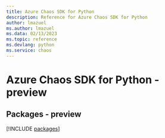 ```yaml
---
title: Azure Chaos SDK for Python
description: Reference for Azure Chaos SDK for Python
author: lmazuel
ms.author: lmazuel
ms.data: 02/13/2023
ms.topic: reference
ms.devlang: python
ms.service: chaos
---
```

# Azure Chaos SDK for Python - preview
## Packages - preview
[!INCLUDE [packages](chaos-index.md)]